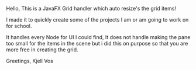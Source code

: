 Hello, This is a JavaFX Grid handler which auto resize's the grid items!

I made it to quickly create some of the projects I am or am going to work on for school.

It handles every Node for UI I could find, It does not handle making the pane too small for the items in the scene but i did this on purpose so that you are more free in creating the grid.

Greetings,
Kjell Vos